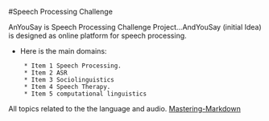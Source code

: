 #Speech Processing Challenge

AnYouSay is Speech Processing Challenge Project...AndYouSay (initial Idea) is designed as online platform for speech processing.
* Here is  the main domains:

       * Item 1 Speech Processing.
       * Item 2 ASR
       * Item 3 Sociolinguistics
       * Item 4 Speech Therapy.
       * Item 5 computational linguistics
All topics related to the the language and audio.
[Mastering-Markdown](https://guides.github.com/features/mastering-markdown/)
